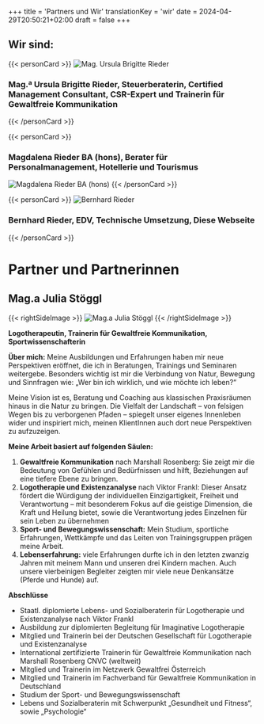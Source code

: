 +++
title = 'Partners und Wir'
translationKey = 'wir'
date = 2024-04-29T20:50:21+02:00
draft = false
+++

## Wir sind:

{{< personCard >}}
![Mag. Ursula Brigitte Rieder](/img/UschiBild_unbearbeitet_KJA_6614_(Mittel).jpg)
### Mag.ª Ursula Brigitte Rieder, Steuerberaterin, Certified Management Consultant, CSR-Expert und Trainerin für Gewaltfreie Kommunikation
{{< /personCard >}}

{{< personCard >}}
### Magdalena Rieder BA (hons), Berater für Personalmanagement, Hotellerie und Tourismus
![Magdalena Rieder BA (hons)](/img/MagdalenaBild_unbearbeitet_DSC_1450_(Mittel).JPG)
{{< /personCard >}}

{{< personCard >}}
![Bernhard Rieder](/img/BernhardBild_unbearbeitet_KJB_8272_(Mittel).JPG)
### Bernhard Rieder, EDV, Technische Umsetzung, Diese Webseite
{{< /personCard >}}

# Partner und Partnerinnen


## Mag.a Julia Stöggl
{{< rightSideImage >}}
![Mag.a Julia Stöggl](/img/MagJuliaStoeggl.png)
{{< /rightSideImage >}}

**Logotherapeutin, Trainerin für Gewaltfreie Kommunikation, Sportwissenschafterin**

**Über mich:** Meine Ausbildungen und Erfahrungen haben mir neue Perspektiven eröffnet, die ich in Beratungen, Trainings und Seminaren weitergebe. Besonders wichtig ist mir die Verbindung von Natur, Bewegung und Sinnfragen wie: „Wer bin ich wirklich, und wie möchte ich leben?“

Meine Vision ist es, Beratung und Coaching aus klassischen Praxisräumen hinaus in die Natur zu bringen. Die Vielfalt der Landschaft – von felsigen Wegen bis zu verborgenen Pfaden – spiegelt unser eigenes Innenleben wider und inspiriert mich, meinen KlientInnen auch dort neue Perspektiven zu aufzuzeigen.

**Meine Arbeit basiert auf folgenden Säulen:**

1. **Gewaltfreie Kommunikation** nach Marshall Rosenberg: Sie zeigt mir die Bedeutung von Gefühlen und Bedürfnissen und hilft, Beziehungen auf eine tiefere Ebene zu bringen.
2. **Logotherapie und Existenzanalyse** nach Viktor Frankl: Dieser Ansatz fördert die Würdigung der individuellen Einzigartigkeit, Freiheit und Verantwortung – mit besonderem Fokus auf die geistige Dimension, die Kraft und Heilung bietet, sowie die Verantwortung jedes Einzelnen für sein Leben zu übernehmen
3. **Sport- und Bewegungswissenschaft:** Mein Studium, sportliche Erfahrungen, Wettkämpfe und das Leiten von Trainingsgruppen prägen meine Arbeit.
4. **Lebenserfahrung:** viele Erfahrungen durfte ich in den letzten zwanzig Jahren mit meinem Mann und unseren drei Kindern machen. Auch unsere vierbeinigen Begleiter zeigten mir viele neue Denkansätze (Pferde und Hunde) auf.

**Abschlüsse**

- Staatl. diplomierte Lebens- und Sozialberaterin für Logotherapie und Existenzanalyse nach Viktor Frankl 
- Ausbildung zur diplomierten Begleitung für Imaginative Logotherapie 
- Mitglied und Trainerin bei der Deutschen Gesellschaft für Logotherapie und Existenzanalyse
- International zertifizierte Trainerin für Gewaltfreie Kommunikation nach Marshall Rosenberg CNVC (weltweit)
- Mitglied und Trainerin im Netzwerk Gewaltfrei Österreich
- Mitglied und Trainerin im Fachverband für Gewaltfreie Kommunikation in Deutschland
- Studium der Sport- und Bewegungswissenschaft
- Lebens und Sozialberaterin mit Schwerpunkt „Gesundheit und Fitness“, sowie „Psychologie“
